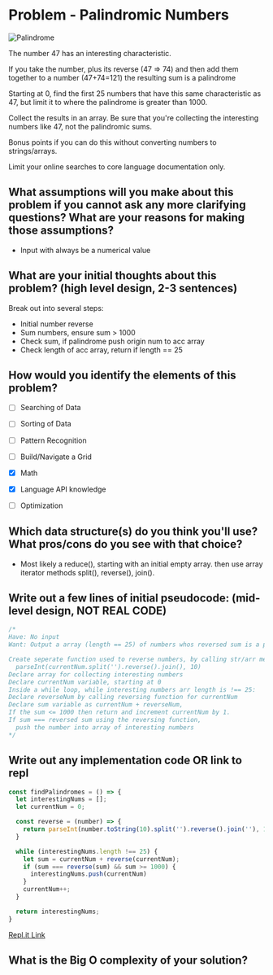 # Problem - Palindromic Numbers
![Palindrome](https://media.giphy.com/media/xT5LMYqyIPJtjnjiHm/giphy.gif)

The number 47 has an interesting characteristic.

If you take the number, plus its reverse (47 => 74) and then add them together to a number (47+74=121) the resulting sum is a palindrome

Starting at 0, find the first 25 numbers that have this same characteristic as 47, but limit it to where the palindrome is greater than 1000.

Collect the results in an array. Be sure that you're collecting the interesting numbers like 47, not the palindromic sums.

Bonus points if you can do this without converting numbers to strings/arrays.

Limit your online searches to core language documentation only.

## What assumptions will you make about this problem if you cannot ask any more clarifying questions? What are your reasons for making those assumptions?
- Input with always be a numerical value

## What are your initial thoughts about this problem? (high level design, 2-3 sentences)

Break out into several steps:
- Initial number reverse 
- Sum numbers, ensure sum > 1000
- Check sum, if palindrome push origin num to acc array
- Check length of acc array, return if length == 25

## How would you identify the elements of this problem?

- [ ] Searching of Data
- [ ] Sorting of Data
- [ ] Pattern Recognition
- [ ] Build/Navigate a Grid
- [X] Math
- [X] Language API knowledge
- [ ] Optimization


## Which data structure(s) do you think you'll use? What pros/cons do you see with that choice?

- Most likely a reduce(), starting with an initial empty array. then use array iterator methods split(), reverse(), join().

## Write out a few lines of initial pseudocode: (mid-level design, NOT REAL CODE)
```JavaScript
/*
Have: No input
Want: Output a array (length == 25) of numbers whos reversed sum is a palindrome

Create seperate function used to reverse numbers, by calling str/arr methods:
  parseInt(currentNum.split('').reverse().join(), 10)
Declare array for collecting interesting numbers
Declare currentNum variable, starting at 0
Inside a while loop, while interesting numbers arr length is !== 25:
Declare reverseNum by calling reversing function for currentNum
Declare sum variable as currentNum + reverseNum, 
If the sum <= 1000 then return and increment currentNum by 1. 
If sum === reversed sum using the reversing function, 
  push the number into array of interesting numbers
*/
```

## Write out any implementation code OR link to repl
```JavaScript
const findPalindromes = () => {
  let interestingNums = [];
  let currentNum = 0;

  const reverse = (number) => {
    return parseInt(number.toString(10).split('').reverse().join(''), 10);
  }

  while (interestingNums.length !== 25) {
    let sum = currentNum + reverse(currentNum);
    if (sum === reverse(sum) && sum >= 1000) {
      interestingNums.push(currentNum)
    }
    currentNum++;
  }

  return interestingNums;
}
```
[Repl.it Link](https://repl.it/@bearishparrot/AverageLovingOpen64#index.js)
## What is the Big O complexity of your solution?
